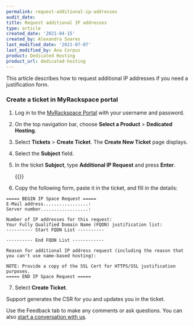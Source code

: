 ```yaml
---
permalink: request-additional-ip-addresses
audit_date:
title: Request additional IP addresses
type: article
created_date: '2021-04-15'
created_by: Alexandra Soares
last_modified_date: '2021-07-07'
last_modified_by: Ana Corpus
product: Dedicated Hosting
product_url: dedicated-hosting
---
```


This article describes how to request additional IP addresses if you need a justification form.

### Create a ticket in MyRackspace portal

1. Log in to the [MyRackspace Portal](https://login.rackspace.com/login) with your username and
   password.

2. On the top navigation bar, choose **Select a Product** > **Dedicated Hosting**.

3. Select **Tickets** > **Create Ticket**. The **Create New Ticket** page displays. 

4. Select the **Subject** field.

5. In the ticket **Subject**, type **Additional IP Request** and press **Enter**.

	{{<image src="Subject.png" alt="" title="">}}

6. Copy the following form, paste it in the ticket, and fill in the details:

```
===== BEGIN IP Space Request =====
E-Mail address.................:
Server number..................:

Number of IP addresses for this request:
Your Fully Qualified Domain Name (FQDN) justification list:
---------- Start FQDN List ----------

---------- End FQDN List ------------

Reason for additional IP address request (including the reason that you can't use name-based hosting):

NOTE: Provide a copy of the SSL Cert for HTTPS/SSL justification purposes.
===== END IP Space Request =====
```

7. Select **Create Ticket**.

Support generates the CSR for you and updates you in the ticket.

Use the Feedback tab to make any comments or ask questions. You can also [start a conversation with us](https://www.rackspace.com/contact).
